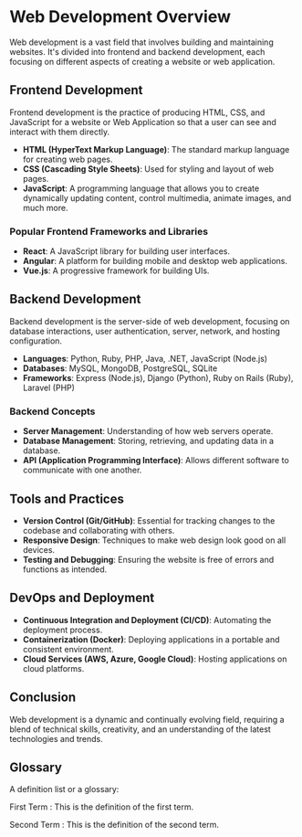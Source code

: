 # Web Development Overview

Web development is a vast field that involves building and maintaining websites. It's divided into frontend and backend
development, each focusing on different aspects of creating a website or web application.

## Frontend Development

Frontend development is the practice of producing HTML, CSS, and JavaScript for a website or Web Application so that a
user can see and interact with them directly.

- **HTML (HyperText Markup Language)**: The standard markup language for creating web pages.
- **CSS (Cascading Style Sheets)**: Used for styling and layout of web pages.
- **JavaScript**: A programming language that allows you to create dynamically updating content, control multimedia,
  animate images, and much more.

### Popular Frontend Frameworks and Libraries

- **React**: A JavaScript library for building user interfaces.
- **Angular**: A platform for building mobile and desktop web applications.
- **Vue.js**: A progressive framework for building UIs.

## Backend Development

Backend development is the server-side of web development, focusing on database interactions, user authentication,
server, network, and hosting configuration.

- **Languages**: Python, Ruby, PHP, Java, .NET, JavaScript (Node.js)
- **Databases**: MySQL, MongoDB, PostgreSQL, SQLite
- **Frameworks**: Express (Node.js), Django (Python), Ruby on Rails (Ruby), Laravel (PHP)

### Backend Concepts

- **Server Management**: Understanding of how web servers operate.
- **Database Management**: Storing, retrieving, and updating data in a database.
- **API (Application Programming Interface)**: Allows different software to communicate with one another.

## Tools and Practices

- **Version Control (Git/GitHub)**: Essential for tracking changes to the codebase and collaborating with others.
- **Responsive Design**: Techniques to make web design look good on all devices.
- **Testing and Debugging**: Ensuring the website is free of errors and functions as intended.

## DevOps and Deployment

- **Continuous Integration and Deployment (CI/CD)**: Automating the deployment process.
- **Containerization (Docker)**: Deploying applications in a portable and consistent environment.
- **Cloud Services (AWS, Azure, Google Cloud)**: Hosting applications on cloud platforms.

## Conclusion

Web development is a dynamic and continually evolving field, requiring a blend of technical skills, creativity, and an
understanding of the latest technologies and trends.

## Glossary

A definition list or a glossary:

First Term
: This is the definition of the first term.

Second Term
: This is the definition of the second term.
